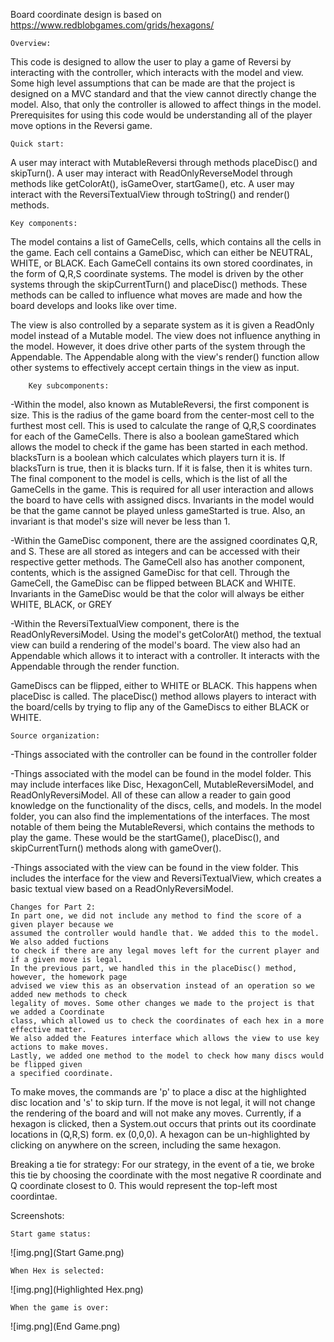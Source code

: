 Board coordinate design is based on https://www.redblobgames.com/grids/hexagons/

    Overview: 

This code is designed to allow the user to play a game of Reversi by interacting with the
controller, which interacts with the model and view.
Some high level assumptions that can be
made are that the project is designed on a MVC standard and that the view cannot directly
change the model. Also, that only the controller is allowed
to affect things in the model. Prerequisites for using this code would be understanding all
of the player move options in the Reversi game.

    Quick start: 

A user may interact with MutableReversi through methods placeDisc() and skipTurn().
A user may interact with ReadOnlyReverseModel through methods like getColorAt(), isGameOver,
startGame(), etc.
A user may interact with the ReversiTextualView through toString() and render() methods.

    Key components: 

The model contains a list of GameCells, cells, which contains all the cells in the game. Each
cell contains a GameDisc, which can either be NEUTRAL, WHITE, or BLACK. Each GameCell contains
its own stored coordinates, in the form of Q,R,S coordinate systems. The model is driven by the
other systems through the skipCurrentTurn() and placeDisc() methods. These methods can be called
to influence what moves are made and how the board develops and looks like over time.

The view is also controlled by a separate system as it is given a ReadOnly model instead of a
Mutable model. The view does not influence anything in the model. However, it does drive other
parts of the system through the Appendable. The Appendable along with the view's render()
function allow other systems to effectively accept certain things in the view as input.

        Key subcomponents: 

-Within the model, also known as MutableReversi, the first component is size. This is the radius of
the game board from the center-most cell to the furthest most cell. This is used to calculate the
range of Q,R,S coordinates for each of the GameCells. There is also a boolean gameStared which
allows the model to check if the game has been started in each method. blacksTurn is a boolean which
calculates which players turn it is. If blacksTurn is true, then it is blacks turn. If it is false,
then it is whites turn. The final component to the model is cells, which is the list of all the
GameCells in the game. This is required for all user interaction and allows the board to have cells
with assigned discs.
Invariants in the model would be that the game cannot be played unless gameStarted is true.
Also, an invariant is that model's size will never be less than 1.

-Within the GameDisc component, there are the assigned coordinates Q,R, and S. These are all stored
as integers and can be accessed with their respective getter methods. The GameCell also has another
component, contents, which is the assigned GameDisc for that cell. Through the GameCell, the
GameDisc can be flipped between BLACK and WHITE.
Invariants in the GameDisc would be that the color will always be either WHITE, BLACK, or GREY

-Within the ReversiTextualView component, there is the ReadOnlyReversiModel. Using the model's
getColorAt() method, the textual view can build a rendering of the model's board. The view
also had an Appendable which allows it to interact with a controller. It interacts with the
Appendable through the render function.

GameDiscs can be flipped,
either to WHITE or BLACK. This happens when placeDisc is called. The placeDisc() method allows
players to interact with the board/cells by trying to flip any of the GameDiscs to either
BLACK or WHITE.

    Source organization: 

-Things associated with the controller can be found in the controller folder

-Things associated with the model can be found in the model folder. This may include interfaces
like Disc, HexagonCell, MutableReversiModel, and ReadOnlyReversiModel. All of these can allow a
reader to gain good knowledge on the functionality of the discs, cells, and models. In the model
folder, you can also find the implementations of the interfaces. The most notable of them being
the MutableReversi, which contains the methods to play the game. These would be the startGame(),
placeDisc(), and skipCurrentTurn() methods along with gameOver().

-Things associated with the view can be found in the view folder. This includes the interface for
the view and ReversiTextualView, which creates a basic textual view based on a
ReadOnlyReversiModel.

    Changes for Part 2: 
    In part one, we did not include any method to find the score of a given player because we 
    assumed the controller would handle that. We added this to the model. We also added fuctions
    to check if there are any legal moves left for the current player and if a given move is legal.
    In the previous part, we handled this in the placeDisc() method, however, the homework page
    advised we view this as an observation instead of an operation so we added new methods to check
    legality of moves. Some other changes we made to the project is that we added a Coordinate
    class, which allowed us to check the coordinates of each hex in a more effective matter. 
    We also added the Features interface which allows the view to use key actions to make moves.
    Lastly, we added one method to the model to check how many discs would be flipped given 
    a specified coordinate.

To make moves, the commands are 'p' to place a disc at the highlighted disc location and 
's' to skip turn. If the move is not legal, it will not change the rendering of the board and will
not make any moves. Currently, if a hexagon is clicked, then a System.out occurs that prints out
its coordinate locations in (Q,R,S) form. ex (0,0,0). A hexagon can be un-highlighted by clicking
on anywhere on the screen, including the same hexagon.

Breaking a tie for strategy: For our strategy, in the event of a tie, we broke this tie by choosing
the coordinate with the most negative R coordinate and Q coordinate closest to 0. This would
represent the top-left most coordintae.



Screenshots:

    Start game status:

![img.png](Start Game.png)

    When Hex is selected:

![img.png](Highlighted Hex.png)

    When the game is over:

![img.png](End Game.png)
